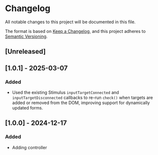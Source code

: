# Changelog

All notable changes to this project will be documented in this file.

The format is based on [Keep a Changelog](https://keepachangelog.com/en/1.0.0/),
and this project adheres to [Semantic Versioning](https://semver.org/spec/v2.0.0.html).

## [Unreleased]

## [1.0.1] - 2025-03-07

### Added

- Used the existing Stimulus `inputTargetConnected` and `inputTargetDisconnected` callbacks to re-run `check()` when targets are added or removed from the DOM, improving support for dynamically updated forms.

## [1.0.0] - 2024-12-17

### Added

- Adding controller
